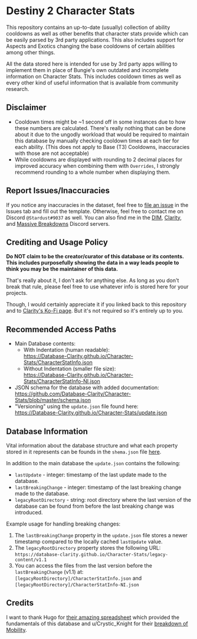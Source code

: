 # Destiny 2 Character Stats

This repository contains an up-to-date (usually) collection of ability cooldowns as well as other benefits that character stats provide which can be easily parsed by 3rd party applications. This also includes support for Aspects and Exotics changing the base cooldowns of certain abilities among other things.

All the data stored here is intended for use by 3rd party apps willing to implement them in place of Bungie's own outdated and incomplete information on Character Stats. This includes cooldown times as well as every other kind of useful information that is available from community research.

## Disclaimer

- Cooldown times might be ~1 second off in some instances due to how these numbers are calculated. There's really nothing that can be done about it due to the ungodly workload that would be required to maintain this database by manually checking cooldown times at each tier for each ability. (This does not apply to Base (T3) Cooldowns, inaccuracies with those are not acceptable)
- While cooldowns are displayed with rounding to 2 decimal places for improved accuracy when combining them with `Overrides`, I strongly recommend rounding to a whole number when displaying them.

## Report Issues/Inaccuracies

If you notice any inaccuracies in the dataset, feel free to [file an issue](https://github.com/Database-Clarity/Character-Stats/issues/new/choose) in the Issues tab and fill out the template.
Otherwise, feel free to contact me on Discord `@Stardust#9037` as well. You can also find me in the [DIM](https://discordapp.com/invite/UK2GWC7), [Clarity](https://d2clarity.page.link/discord), and [Massive Breakdowns](https://discord.gg/TheyfeQ) Discord servers.

## Crediting and Usage Policy

**Do NOT claim to be the creator/curator of this database or its contents. This includes purposefully showing the data in a way leads people to think you may be the maintainer of this data.**

That's really about it, I don't ask for anything else. As long as you don't break that rule, please feel free to use whatever info is stored here for your projects.

Though, I would certainly appreciate it if you linked back to this repository and to [Clarity's Ko-Fi page](https://ko-fi.com/d2clarity). But it's not required so it's entirely up to you.

## Recommended Access Paths

- Main Database contents:
  - With Indentation (human readable):
  <br> <https://Database-Clarity.github.io/Character-Stats/CharacterStatInfo.json>
  - Without Indentation (smaller file size): 
  <br> <https://Database-Clarity.github.io/Character-Stats/CharacterStatInfo-NI.json>
- JSON schema for the database with added documentation:
  <br> <https://github.com/Database-Clarity/Character-Stats/blob/master/schema.json>
- "Versioning" using the `update.json` file found here:
  <br> <https://Database-Clarity.github.io/Character-Stats/update.json>

## Database Information

Vital information about the database structure and what each property stored in it represents can be founds in the `shema.json` file [here](https://github.com/Database-Clarity/Character-Stats/blob/master/schema.json).

In addition to the main database the `update.json` contains the following:
- `lastUpdate` - integer: timestamp of the last update made to the database.
- `lastBreakingChange` - integer: timestamp of the last breaking change made to the database.
- `legacyRootDirectory` - string: root directory where the last version of the database can be found from before the last breaking change was introduced.

Example usage for handling breaking changes:
1. The `lastBreakingChange` property in the `update.json` file stores a newer timestamp compared to the locally cached `lastUpdate` value.
2. The `legacyRootDirectory` property stores the following URL:
  <br>`https://database-clarity.github.io/Character-Stats/legacy-content/v1.1`
3. You can access the files from the last version before the `lastBreakingChange` (v1.1) at:
  <br> `[legacyRootDirectory]/CharacterStatInfo.json` and
  <br> `[legacyRootDirectory]/CharacterStatInfo-NI.json`

## Credits

I want to thank Hugo for [their amazing spreadsheet](https://docs.google.com/spreadsheets/d/1LgOPdcdEmRvDxFq1ZgJkR9-U6KMsTvYTUSJgkqsLIqs/) which provided the fundamentals of this database and u/Crystic_Knight for their [breakdown of Mobility](https://www.reddit.com/r/DestinyTheGame/comments/ejw37c/breakdown_of_mobility_ultimate_edition/).

